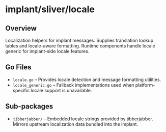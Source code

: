 # implant/sliver/locale

## Overview

Localization helpers for implant messages. Supplies translation lookup tables and locale-aware formatting. Runtime components handle locale generic for implant-side locale features.

## Go Files

- `locale.go` – Provides locale detection and message formatting utilities.
- `locale_generic.go` – Fallback implementations used when platform-specific locale support is unavailable.

## Sub-packages

- `jibberjabber/` – Embedded locale strings provided by jibberjabber. Mirrors upstream localization data bundled into the implant.

